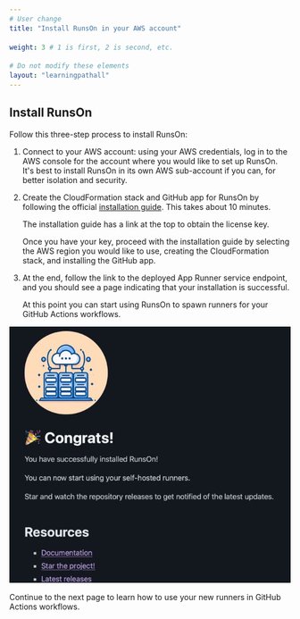 ```yaml
---
# User change
title: "Install RunsOn in your AWS account"

weight: 3 # 1 is first, 2 is second, etc.

# Do not modify these elements
layout: "learningpathall"
---
```

## Install RunsOn

Follow this three-step process to install RunsOn:

1. Connect to your AWS account: using your AWS credentials, log in to the AWS console for the account where you would like to set up RunsOn. It's best to install RunsOn in its own AWS sub-account if you can, for better isolation and security.

2. Create the CloudFormation stack and GitHub app for RunsOn by following the official [installation guide](https://runs-on.com/guides/install/). This takes about 10 minutes.

    The installation guide has a link at the top to obtain the license key. 
    
    Once you have your key, proceed with the installation guide by selecting the AWS region you would like to use, creating the CloudFormation stack, and installing the GitHub app. 

3. At the end, follow the link to the deployed App Runner service endpoint, and you should see a page indicating that your installation is successful. 

    At this point you can start using RunsOn to spawn runners for your GitHub Actions workflows.

![RunsOn success page #center](images/success.jpg "RunsOn success page")

Continue to the next page to learn how to use your new runners in GitHub Actions workflows.